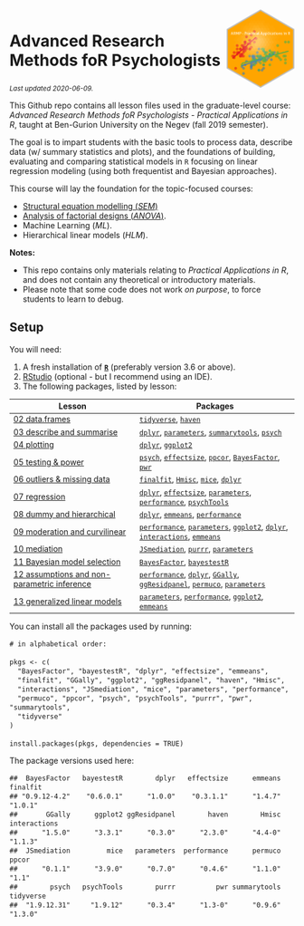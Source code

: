 
<img src='BGUHex.png' align="right" height="139" />

# Advanced Research Methods foR Psychologists

<sub>*Last updated 2020-06-09.*</sub>

This Github repo contains all lesson files used in the graduate-level
course: *Advanced Research Methods foR Psychologists - Practical
Applications in R*, taught at Ben-Gurion University on the Negev (fall
2019 semester).

The goal is to impart students with the basic tools to process data,
describe data (w/ summary statistics and plots), and the foundations of
building, evaluating and comparing statistical models in `R` focusing on
linear regression modeling (using both frequentist and Bayesian
approaches).

This course will lay the foundation for the topic-focused courses:

  - [Structural equation modelling
    (*SEM*)](https://github.com/mattansb/Structural-Equation-Modeling-foR-Psychologists)
  - [Analysis of factorial designs
    (*ANOVA*)](https://github.com/mattansb/Analysis-of-Factorial-Designs-foR-Psychologists).
  - Machine Learning (*ML*).
  - Hierarchical linear models (*HLM*).

**Notes:**

  - This repo contains only materials relating to *Practical
    Applications in R*, and does not contain any theoretical or
    introductory materials.  
  - Please note that some code does not work *on purpose*, to force
    students to learn to debug.

## Setup

You will need:

1.  A fresh installation of [**`R`**](https://cran.r-project.org/)
    (preferably version 3.6 or above).
2.  [RStudio](https://www.rstudio.com/products/rstudio/download/)
    (optional - but I recommend using an IDE).
3.  The following packages, listed by lesson:

| Lesson                                                                                              | Packages                                                                                                                                                                                                                                                                                                                                                                 |
| --------------------------------------------------------------------------------------------------- | ------------------------------------------------------------------------------------------------------------------------------------------------------------------------------------------------------------------------------------------------------------------------------------------------------------------------------------------------------------------------ |
| [02 data.frames](/02%20data.frames)                                                                 | [`tidyverse`](https://CRAN.R-project.org/package=tidyverse), [`haven`](https://CRAN.R-project.org/package=haven)                                                                                                                                                                                                                                                         |
| [03 describe and summarise](/03%20describe%20and%20summarise)                                       | [`dplyr`](https://CRAN.R-project.org/package=dplyr), [`parameters`](https://CRAN.R-project.org/package=parameters), [`summarytools`](https://CRAN.R-project.org/package=summarytools), [`psych`](https://CRAN.R-project.org/package=psych)                                                                                                                               |
| [04 plotting](/04%20plotting)                                                                       | [`dplyr`](https://CRAN.R-project.org/package=dplyr), [`ggplot2`](https://CRAN.R-project.org/package=ggplot2)                                                                                                                                                                                                                                                             |
| [05 testing & power](/05%20testing%20&%20power)                                                     | [`psych`](https://CRAN.R-project.org/package=psych), [`effectsize`](https://CRAN.R-project.org/package=effectsize), [`ppcor`](https://CRAN.R-project.org/package=ppcor), [`BayesFactor`](https://CRAN.R-project.org/package=BayesFactor), [`pwr`](https://CRAN.R-project.org/package=pwr)                                                                                |
| [06 outliers & missing data](/06%20outliers%20&%20missing%20data)                                   | [`finalfit`](https://CRAN.R-project.org/package=finalfit), [`Hmisc`](https://CRAN.R-project.org/package=Hmisc), [`mice`](https://CRAN.R-project.org/package=mice), [`dplyr`](https://CRAN.R-project.org/package=dplyr)                                                                                                                                                   |
| [07 regression](/07%20regression)                                                                   | [`dplyr`](https://CRAN.R-project.org/package=dplyr), [`effectsize`](https://CRAN.R-project.org/package=effectsize), [`parameters`](https://CRAN.R-project.org/package=parameters), [`performance`](https://CRAN.R-project.org/package=performance), [`psychTools`](https://CRAN.R-project.org/package=psychTools)                                                        |
| [08 dummy and hierarchical](/08%20dummy%20and%20hierarchical)                                       | [`dplyr`](https://CRAN.R-project.org/package=dplyr), [`emmeans`](https://CRAN.R-project.org/package=emmeans), [`performance`](https://CRAN.R-project.org/package=performance)                                                                                                                                                                                            |
| [09 moderation and curvilinear](/09%20moderation%20and%20curvilinear)                               | [`performance`](https://CRAN.R-project.org/package=performance), [`parameters`](https://CRAN.R-project.org/package=parameters), [`ggplot2`](https://CRAN.R-project.org/package=ggplot2), [`dplyr`](https://CRAN.R-project.org/package=dplyr), [`interactions`](https://CRAN.R-project.org/package=interactions), [`emmeans`](https://CRAN.R-project.org/package=emmeans) |
| [10 mediation](/10%20mediation)                                                                     | [`JSmediation`](https://CRAN.R-project.org/package=JSmediation), [`purrr`](https://CRAN.R-project.org/package=purrr), [`parameters`](https://CRAN.R-project.org/package=parameters)                                                                                                                                                                                      |
| [11 Bayesian model selection](/11%20Bayesian%20model%20selection)                                   | [`BayesFactor`](https://CRAN.R-project.org/package=BayesFactor), [`bayestestR`](https://CRAN.R-project.org/package=bayestestR)                                                                                                                                                                                                                                           |
| [12 assumptions and non-parametric inference](/12%20assumptions%20and%20non-parametric%20inference) | [`performance`](https://CRAN.R-project.org/package=performance), [`dplyr`](https://CRAN.R-project.org/package=dplyr), [`GGally`](https://CRAN.R-project.org/package=GGally), [`ggResidpanel`](https://CRAN.R-project.org/package=ggResidpanel), [`permuco`](https://CRAN.R-project.org/package=permuco), [`parameters`](https://CRAN.R-project.org/package=parameters)   |
| [13 generalized linear models](/13%20generalized%20linear%20models)                                 | [`parameters`](https://CRAN.R-project.org/package=parameters), [`performance`](https://CRAN.R-project.org/package=performance), [`ggplot2`](https://CRAN.R-project.org/package=ggplot2), [`emmeans`](https://CRAN.R-project.org/package=emmeans)                                                                                                                         |

You can install all the packages used by running:

    # in alphabetical order:

    pkgs <- c(
      "BayesFactor", "bayestestR", "dplyr", "effectsize", "emmeans",
      "finalfit", "GGally", "ggplot2", "ggResidpanel", "haven", "Hmisc",
      "interactions", "JSmediation", "mice", "parameters", "performance",
      "permuco", "ppcor", "psych", "psychTools", "purrr", "pwr", "summarytools",
      "tidyverse"
    )

    install.packages(pkgs, dependencies = TRUE)

The package versions used here:

    ##  BayesFactor   bayestestR        dplyr   effectsize      emmeans     finalfit 
    ## "0.9.12-4.2"    "0.6.0.1"      "1.0.0"    "0.3.1.1"      "1.4.7"      "1.0.1" 
    ##       GGally      ggplot2 ggResidpanel        haven        Hmisc interactions 
    ##      "1.5.0"      "3.3.1"      "0.3.0"      "2.3.0"      "4.4-0"      "1.1.3" 
    ##  JSmediation         mice   parameters  performance      permuco        ppcor 
    ##      "0.1.1"      "3.9.0"      "0.7.0"      "0.4.6"      "1.1.0"        "1.1" 
    ##        psych   psychTools        purrr          pwr summarytools    tidyverse 
    ##  "1.9.12.31"     "1.9.12"      "0.3.4"      "1.3-0"      "0.9.6"      "1.3.0"
